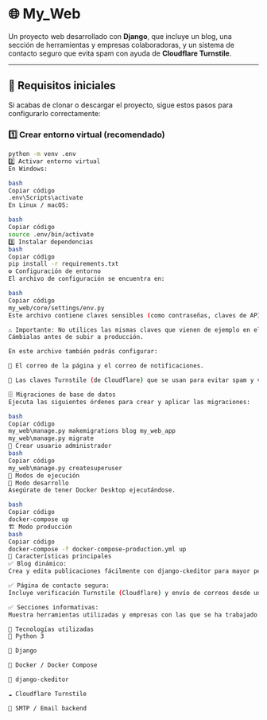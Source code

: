 # 🌐 My_Web

Un proyecto web desarrollado con **Django**, que incluye un blog, una sección de herramientas y empresas colaboradoras, y un sistema de contacto seguro que evita spam con ayuda de **Cloudflare Turnstile**.

---

## 🧰 Requisitos iniciales

Si acabas de clonar o descargar el proyecto, sigue estos pasos para configurarlo correctamente:

### 1️⃣ Crear entorno virtual (recomendado)
```bash
python -m venv .env
2️⃣ Activar entorno virtual
En Windows:

bash
Copiar código
.env\Scripts\activate
En Linux / macOS:

bash
Copiar código
source .env/bin/activate
3️⃣ Instalar dependencias
bash
Copiar código
pip install -r requirements.txt
⚙️ Configuración de entorno
El archivo de configuración se encuentra en:

bash
Copiar código
my_web/core/settings/env.py
Este archivo contiene claves sensibles (como contraseñas, claves de API, correos, etc.).

⚠️ Importante: No utilices las mismas claves que vienen de ejemplo en el repositorio.
Cámbialas antes de subir a producción.

En este archivo también podrás configurar:

📧 El correo de la página y el correo de notificaciones.

🔑 Las claves Turnstile (de Cloudflare) que se usan para evitar spam y verificar que los usuarios no son bots.

🗄️ Migraciones de base de datos
Ejecuta las siguientes órdenes para crear y aplicar las migraciones:

bash
Copiar código
my_web\manage.py makemigrations blog my_web_app
my_web\manage.py migrate
👤 Crear usuario administrador
bash
Copiar código
my_web\manage.py createsuperuser
🚀 Modos de ejecución
🧪 Modo desarrollo
Asegúrate de tener Docker Desktop ejecutándose.

bash
Copiar código
docker-compose up
🏗️ Modo producción
bash
Copiar código
docker-compose -f docker-compose-production.yml up
📰 Características principales
✅ Blog dinámico:
Crea y edita publicaciones fácilmente con django-ckeditor para mayor personalización.

✅ Página de contacto segura:
Incluye verificación Turnstile (Cloudflare) y envío de correos desde un mail propio hacia el correo configurado.

✅ Secciones informativas:
Muestra herramientas utilizadas y empresas con las que se ha trabajado.

🧩 Tecnologías utilizadas
🐍 Python 3

🌱 Django

🐋 Docker / Docker Compose

📝 django-ckeditor

☁️ Cloudflare Turnstile

💌 SMTP / Email backend
